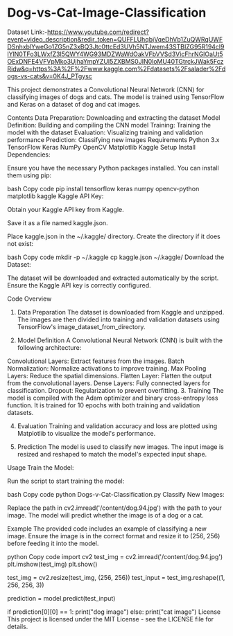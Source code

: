 ﻿# Dog-vs-Cat-Image-Classification

 Dataset Link:-https://www.youtube.com/redirect?event=video_description&redir_token=QUFFLUhqbjVqeDhVb1ZuQWRqUWFDSnhxblYweGo1ZG5nZ3xBQ3Jtc0ttcEd3UVh5NTJwem43STBIZG95R194cl9lYlN0TFo3LWxfZ3l5QWY4WG93MDZWaWdOakVFbVVSd3VicFhrNGlOaUt5OExDNFE4VFVpMko3UjhaYmpYZUI5ZXBMS0JIN0loMU40TGtrckJWak5FczRidw&q=https%3A%2F%2Fwww.kaggle.com%2Fdatasets%2Fsalader%2Fdogs-vs-cats&v=0K4J_PTgysc

 This project demonstrates a Convolutional Neural Network (CNN) for classifying images of dogs and cats. The model is trained using TensorFlow and Keras on a dataset of dog and cat images.

Contents
Data Preparation: Downloading and extracting the dataset
Model Definition: Building and compiling the CNN model
Training: Training the model with the dataset
Evaluation: Visualizing training and validation performance
Prediction: Classifying new images
Requirements
Python 3.x
TensorFlow
Keras
NumPy
OpenCV
Matplotlib
Kaggle
Setup
Install Dependencies:

Ensure you have the necessary Python packages installed. You can install them using pip:

bash
Copy code
pip install tensorflow keras numpy opencv-python matplotlib kaggle
Kaggle API Key:

Obtain your Kaggle API key from Kaggle.

Save it as a file named kaggle.json.

Place kaggle.json in the ~/.kaggle/ directory. Create the directory if it does not exist:

bash
Copy code
mkdir -p ~/.kaggle
cp kaggle.json ~/.kaggle/
Download the Dataset:

The dataset will be downloaded and extracted automatically by the script. Ensure the Kaggle API key is correctly configured.

Code Overview
1. Data Preparation
The dataset is downloaded from Kaggle and unzipped. The images are then divided into training and validation datasets using TensorFlow's image_dataset_from_directory.

2. Model Definition
A Convolutional Neural Network (CNN) is built with the following architecture:

Convolutional Layers: Extract features from the images.
Batch Normalization: Normalize activations to improve training.
Max Pooling Layers: Reduce the spatial dimensions.
Flatten Layer: Flatten the output from the convolutional layers.
Dense Layers: Fully connected layers for classification.
Dropout: Regularization to prevent overfitting.
3. Training
The model is compiled with the Adam optimizer and binary cross-entropy loss function. It is trained for 10 epochs with both training and validation datasets.

4. Evaluation
Training and validation accuracy and loss are plotted using Matplotlib to visualize the model's performance.

5. Prediction
The model is used to classify new images. The input image is resized and reshaped to match the model's expected input shape.

Usage
Train the Model:

Run the script to start training the model:

bash
Copy code
python Dogs-v-Cat-Classification.py
Classify New Images:

Replace the path in cv2.imread('/content/dog.94.jpg') with the path to your image. The model will predict whether the image is of a dog or a cat.

Example
The provided code includes an example of classifying a new image. Ensure the image is in the correct format and resize it to (256, 256) before feeding it into the model.

python
Copy code
import cv2
test_img = cv2.imread('/content/dog.94.jpg')
plt.imshow(test_img)
plt.show()

test_img = cv2.resize(test_img, (256, 256))
test_input = test_img.reshape((1, 256, 256, 3))

prediction = model.predict(test_input)

if prediction[0][0] == 1:
    print("dog image")
else:
    print("cat image")
License
This project is licensed under the MIT License - see the LICENSE file for details.

